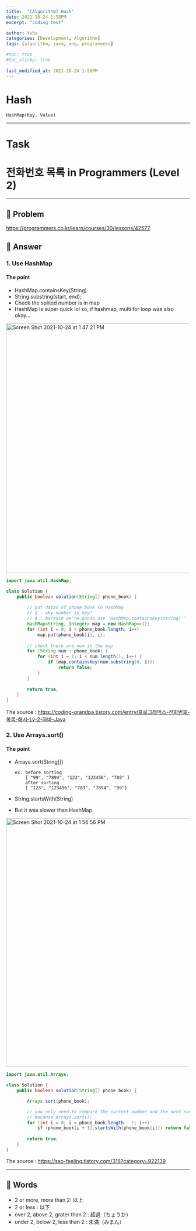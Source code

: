 ```yaml
---
title:  "[Algorithm] Hash"
date: 2021-10-24 1:58PM
excerpt: "coding test"

author: Yuha
categories: [Development, Algorithm]
tags: [algorithm, java, eng, programmers]

#toc: true
#toc_sticky: true
 
last_modified_at: 2021-10-24 1:58PM
---
```

# Hash

`HashMap(Key, Value)`

---

# Task
# 전화번호 목록 in Programmers (Level 2)
---
## 📌 Problem
<https://programmers.co.kr/learn/courses/30/lessons/42577>

## 📌 Answer
### 1. Use HashMap
#### The point
- HashMap.containsKey(String)
- String.substring(start, end);
- Check the splited number is in map
- HashMap is super quick lol
    so, if hashmap, multi for loop was also okay...

<img width="682" alt="Screen Shot 2021-10-24 at 1 47 21 PM" src="https://user-images.githubusercontent.com/83699657/138581422-f9a0499f-14cf-4b19-b09b-38e8a9efafdb.png">


```java
import java.util.HashMap;

class Solution {
    public boolean solution(String[] phone_book) {
        
        // put datas of phone_book to HashMap
        // Q : why number is key?
        // A : because we're gonna use 'HashMap.containsKey(String)''
        HashMap<String, Integer> map = new HashMap<>();
        for (int i = 0; i < phone_book.length; i++)
            map.put(phone_book[i], i);
        
        // check there are num in the map
        for (String num : phone_book) {
            for (int i = 1; i < num.length(); i++) {
                if (map.containsKey(num.substring(0, i)))
                    return false;
            }
        }
        
        return true;
    }
}
```

The source : <https://coding-grandpa.tistory.com/entry/프로그래머스-전화번호-목록-해시-Lv-2-자바-Java>

### 2. Use Arrays.sort()
#### The point 
- Arrays.sort(String[]) 
    ```
    ex. before sorting 
        { "99", "7894", "123", "123456", "789" }
        after sorting
        { "123", "123456", "789", "7894", "99"}
    ```

- String.startsWith(String)
- But it was slower than HashMap

<img width="679" alt="Screen Shot 2021-10-24 at 1 56 56 PM" src="https://user-images.githubusercontent.com/83699657/138581411-ecac3f8c-b7ac-4fe7-97ca-deec698701ac.png">


```java
import java.util.Arrays;

class Solution {
    public boolean solution(String[] phone_book) {

        Arrays.sort(phone_book);

        // you only need to compare the current number and the next number
        // because Arrays.sort();
        for (int i = 0; i < phone_book.length - 1; i++) 
            if (phone_book[i + 1].startsWith(phone_book[i])) return false;
        
        return true;
    }
}
```
The source : <https://sso-feeling.tistory.com/318?category=922139>

---
## 📌 Words 
- 2 or more, more than 2: 以上
- 2 or less : 以下
- over 2, above 2, grater than 2 : 超過（ちょうか）
- under 2, below 2, less than 2 : 未満（みまん）

